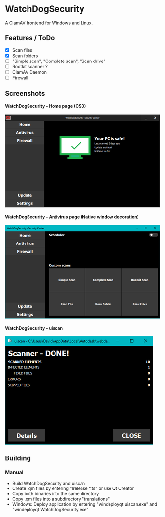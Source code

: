 # WatchDogSecurity
 A ClamAV frontend for Windows and Linux.

## Features / ToDo
 - [x] Scan files
 - [x] Scan folders
 - [ ] "Simple scan", "Complete scan", "Scan drive"
 - [ ] Rootkit scanner ?
 - [ ] ClamAV Daemon
 - [ ] Firewall

## Screenshots
#### WatchDogSecurity - Home page (CSD)
![WatchDogSecurity Center - Home](/images/wds01.png)
#### WatchDogSecurity - Antivirus page (Native window decoration)
![WatchDogSecurity Center - AV](/images/wds02.png)
#### WatchDogSecurity - uiscan
![WatchDogSecurity - uiscan](/images/uiscan01.png)

## Building
### Manual
 - Build WatchDogSecurity and uiscan
 - Create .qm files by entering "lrelease \*.ts" or use Qt Creator
 - Copy both binaries into the same directory
 - Copy .qm files into a subdirectory "translations"
 - Windows: Deploy application by entering "windeployqt uiscan.exe" and "windeployqt WatchDogSecurity.exe"